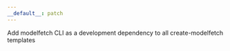 ```yaml
---
__default__: patch
---
```


Add modelfetch CLI as a development dependency to all create-modelfetch templates
